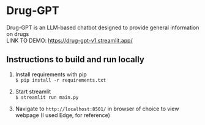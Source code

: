 # Drug-GPT
Drug-GPT is an LLM-based chatbot designed to provide general information on drugs\
LINK TO DEMO: https://drug-gpt-v1.streamlit.app/

## Instructions to build and run locally

1. Install requirements with pip\
`$ pip install -r requirements.txt`

2. Start streamlit\
`$ streamlit run main.py`

3. Navigate to `http://localhost:8501/` in browser of choice to view webpage (I used Edge, for reference)
